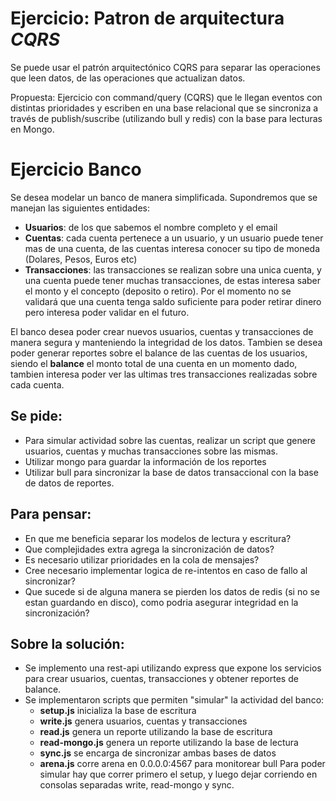 # Ejercicio: Patron de arquitectura **_CQRS_**

Se puede usar el patrón arquitectónico CQRS para separar las operaciones que leen datos, de las operaciones que actualizan datos.

Propuesta: Ejercicio con command/query (CQRS) que le llegan eventos con distintas prioridades y escriben en una base relacional que se sincroniza a través de publish/suscribe (utilizando bull y redis) con la base para lecturas en Mongo.

# Ejercicio Banco

Se desea modelar un banco de manera simplificada. Supondremos que se manejan las siguientes entidades: 
- **Usuarios**: de los que sabemos el nombre completo y el email
- **Cuentas**: cada cuenta pertenece a un usuario, y un usuario puede tener mas de una cuenta, de las cuentas interesa conocer su tipo de moneda (Dolares, Pesos, Euros etc)
- **Transacciones**: las transacciones se realizan sobre una unica cuenta, y una cuenta puede tener muchas transacciones, de estas interesa saber el monto y el concepto (deposito o retiro). Por el momento no se validará que una cuenta tenga saldo suficiente para poder retirar dinero pero interesa poder validar en el futuro.

El banco desea poder crear nuevos usuarios, cuentas y transacciones de manera segura y manteniendo la integridad de los datos. Tambien se desea poder generar reportes sobre el balance de las cuentas de los usuarios, siendo el **balance** el monto total de una cuenta en un momento dado, tambien interesa poder ver las ultimas tres transacciones realizadas sobre cada cuenta.

## Se pide:

- Para simular actividad sobre las cuentas, realizar un script que genere usuarios, cuentas y muchas transacciones sobre las mismas.
- Utilizar mongo para guardar la información de los reportes
- Utilizar bull para sincronizar la base de datos transaccional con la base de datos de reportes. 


## Para pensar:
- En que me beneficia separar los modelos de lectura y escritura?
- Que complejidades extra agrega la sincronización de datos? 
- Es necesario utilizar prioridades en la cola de mensajes? 
- Cree necesario implementar logica de re-intentos en caso de fallo al sincronizar?
- Que sucede si de alguna manera se pierden los datos de redis (si no se estan guardando en disco), como podria asegurar integridad en la sincronización? 

## Sobre la solución:
- Se implemento una rest-api utilizando express que expone los servicios para crear usuarios, cuentas, transacciones y obtener reportes de balance.
- Se implementaron scripts que permiten "simular" la actividad del banco:
    * **setup.js** inicializa la base de escritura
    * **write.js** genera usuarios, cuentas y transacciones
    * **read.js** genera un reporte utilizando la base de escritura
    * **read-mongo.js** genera un reporte utilizando la base de lectura
    * **sync.js** se encarga de sincronizar ambas bases de datos
    * **arena.js** corre arena en 0.0.0.0:4567 para monitorear bull
Para poder simular hay que correr primero el setup, y luego dejar corriendo en consolas separadas write, read-mongo y sync.
